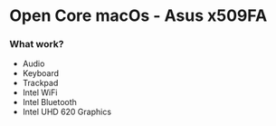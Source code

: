 # Open Core macOs - Asus x509FA

### What work?

- Audio 
- Keyboard
- Trackpad
- Intel WiFi
- Intel Bluetooth
- Intel UHD 620 Graphics
